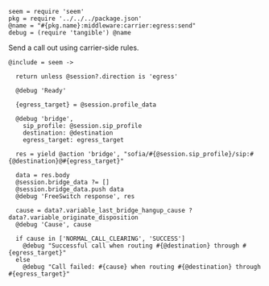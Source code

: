     seem = require 'seem'
    pkg = require '../../../package.json'
    @name = "#{pkg.name}:middleware:carrier:egress:send"
    debug = (require 'tangible') @name

Send a call out using carrier-side rules.

    @include = seem ->

      return unless @session?.direction is 'egress'

      @debug 'Ready'

      {egress_target} = @session.profile_data

      @debug 'bridge',
        sip_profile: @session.sip_profile
        destination: @destination
        egress_target: egress_target

      res = yield @action 'bridge', "sofia/#{@session.sip_profile}/sip:#{@destination}@#{egress_target}"

      data = res.body
      @session.bridge_data ?= []
      @session.bridge_data.push data
      @debug 'FreeSwitch response', res

      cause = data?.variable_last_bridge_hangup_cause ? data?.variable_originate_disposition
      @debug 'Cause', cause

      if cause in ['NORMAL_CALL_CLEARING', 'SUCCESS']
        @debug "Successful call when routing #{@destination} through #{egress_target}"
      else
        @debug "Call failed: #{cause} when routing #{@destination} through #{egress_target}"
